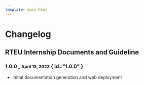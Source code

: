 ```yaml
---
template: main.html
---
```


# Changelog

## RTEU Internship Documents and Guideline

### 1.0.0 <small>_ April 13, 2023</small> { id="1.0.0" }

- Initial documentation generation and web deployment